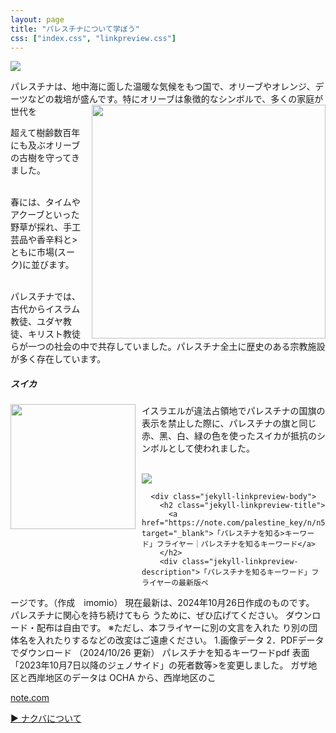 ```yaml
---
layout: page
title: "パレスチナについて学ぼう"
css: ["index.css", "linkpreview.css"]
---
```


<div class="page">

<img src="{{site.baseurl}}/assets/img/AlAqsa.webp" style="max-width:100%;" />

<p>
パレスチナは、地中海に面した温暖な気候をもつ国で、オリーブやオレンジ、デーツなどの栽培が盛んです。特にオリーブは象徴的なシンボルで、多くの家庭が世代を
 <img src="{{site.baseurl}}/assets/img/olive.jpg" style="float:right; width: 374px; padding-left: 10px" />

超えて樹齢数百年にも及ぶオリーブの古樹を守ってきました。<br /><br />

春には、タイムやアクーブといった野草が採れ、手工芸品や香辛料と>ともに市場(スーク)に並びます。<br /><br />

パレスチナでは、古代からイスラム教徒、ユダヤ教徒、キリスト教徒らが一つの社会の中で共存していました。パレスチナ全土に歴史のある宗教施設が多く存在しています。
</p>

<p>
<h5>スイカ</h5>

  <img src="{{site.baseurl}}/assets/img/suika.png" style="float:left; width: 200px; padding-right: 10px" />

  <p>イスラエルが違法占領地でパレスチナの国旗の表示を禁止した際に、パレスチナの旗と同じ赤、黑、白、緑の色を使ったスイカが抵抗のシンボルとして使われました。</p>
</p>

<br />

<div class="jekyll-linkpreview-wrapper">
  <div class="jekyll-linkpreview-wrapper-inner">
    <div class="jekyll-linkpreview-content">
      <div class="jekyll-linkpreview-image">
        <a href="https://note.com/palestine_key/n/n54d27b9a62da" target="_blank">
          <img src="https://assets.st-note.com/production/uploads/images/128682937/rectangle_large_type_2_a29e30f20a6e150d5e9fedd0b54af3a6.png?fit=bounds&amp;quality=85&amp;width=1280" />
        </a>
      </div>

      <div class="jekyll-linkpreview-body">
        <h2 class="jekyll-linkpreview-title">
          <a href="https://note.com/palestine_key/n/n54d27b9a62da" target="_blank">「パレスチナを知る>キーワード」フライヤー｜パレスチナを知るキーワード</a>
        </h2>
        <div class="jekyll-linkpreview-description">「パレスチナを知るキーワード」フライヤーの最新版ペ
ージです。（作成　imomio） 現在最新は、2024年10月26日作成のものです。 パレスチナに関心を持ち続けてもら
うために、ぜひ広げてください。 ダウンロード・配布は自由です。  ※ただし、本フライヤーに別の文言を入れた
り別の団体名を入れたりするなどの改変はご遠慮ください。  1.画像データ      2．PDFデータでダウンロード
（2024/10/26 更新）  パレスチナを知るキーワードpdf  表面「2023年10月7日以降のジェノサイド」の死者数等>を変更しました。 ガザ地区と西岸地区のデータは OCHA から、西岸地区のこ</div>
      </div>
    </div>
    <div class="jekyll-linkpreview-footer">
      <a href="//note.com" target="_blank">note.com</a>
    </div>
  </div>
</div>

<a href="/nakba">▶︎ ナクバについて</a>

</div>
